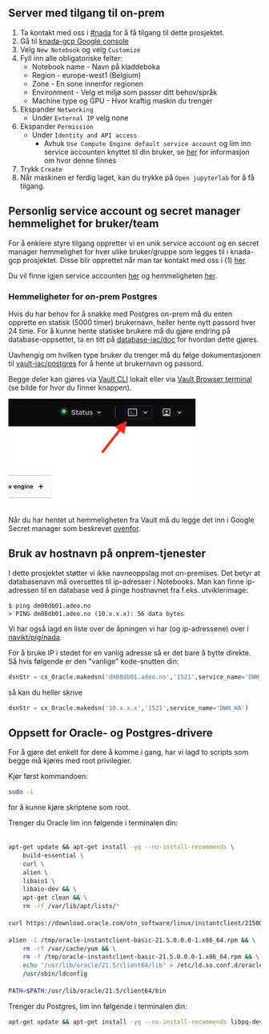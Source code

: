 ## Server med tilgang til on-prem

1. Ta kontakt med oss i [#nada](https://nav-it.slack.com/archives/CGRMQHT50) for å få tilgang til dette prosjektet.
2. Gå til [knada-gcp Google console](https://console.cloud.google.com/vertex-ai/workbench/list/instances?orgonly=true&project=knada-gcp&supportedpurview=organizationId)
3. Velg `New Notebook` og velg `Customize`
4. Fyll inn alle obligatoriske felter:
   - Notebook name - Navn på kladdeboka
   - Region - europe-west1 (Belgium)
   - Zone - En sone innenfor regionen
   - Environment - Velg et miljø som passer ditt behov/språk
   - Machine type og GPU - Hvor kraftig maskin du trenger
5. Ekspander `Networking`
   - Under `External IP` velg none
6. Ekspander `Permission`
   - Under `Identity and API access`
      - Avhuk `Use Compute Engine default service account` og lim inn service accounten knyttet til din bruker, se [her](#personlig-service-account-og-secret-manager-hemmelighet-for-brukerteam) for informasjon om hvor denne finnes
7. Trykk `Create`
8. Når maskinen er ferdig laget, kan du trykke på `Open jupyterlab` for å få tilgang.

## Personlig service account og secret manager hemmelighet for bruker/team
For å enklere styre tilgang oppretter vi en unik service account og en secret manager hemmelighet for hver ulike bruker/gruppe som legges til i knada-gcp prosjektet. Disse blir opprettet når man tar kontakt med oss i (1) [her](#server-med-tilgang-til-on-prem).

Du vil finne igjen service accounten [her](https://console.cloud.google.com/iam-admin/serviceaccounts?project=knada-gcp) og hemmeligheten [her](https://console.cloud.google.com/security/secret-manager?project=knada-gcp).

### Hemmeligheter for on-prem Postgres

Hvis du har behov for å snakke med Postgres on-prem må du enten opprette en statisk (5000 timer) brukernavn, heller hente nytt passord hver 24 time.
For å kunne hente statiske brukere må du gjøre endring på database-oppsettet, ta en titt på [database-iac/doc](https://github.com/navikt/database-iac#static-credentials) for hvordan dette gjøres.

Uavhengig om hvilken type bruker du trenger må du følge dokumentasjonen til [vault-iac/postgres](https://github.com/navikt/vault-iac/blob/master/doc/databases/postgres.md#developer-access) for å hente ut brukernavn og passord.

Begge deler kan gjøres via [Vault CLI](https://www.vaultproject.io/docs/commands) lokalt eller via [Vault Browser terminal](https://vault.adeo.no) (se bilde for hvor du finner knappen).

![Vault nettleser terminal](vault-cli-browser.png)

Når du har hentet ut hemmeligheten fra Vault må du legge det inn i Google Secret manager som beskrevet [ovenfor](#credentials-og-hemmeligheter).

## Bruk av hostnavn på onprem-tjenester
I dette prosjektet støtter vi ikke navneoppslag mot on-premises.
Det betyr at databasenavn må oversettes til ip-adresser i Notebooks.
Man kan finne ip-adressen til en database ved å pinge hostnavnet fra f.eks. utviklerimage:
```
$ ping dm08db01.adeo.no
> PING dm08db01.adeo.no (10.x.x.x): 56 data bytes
```

Vi har også lagd en liste over de åpningen vi har (og ip-adressene) over i [navikt/pig/nada](https://github.com/navikt/pig/blob/master/nada/doc/knada-gcp.md#brannmur%C3%A5pninger).

For å bruke IP i stedet for en vanlig adresse så er det bare å bytte direkte.
Så hvis følgende er den "vanlige" kode-snutten din:
```python
dsnStr = cx_Oracle.makedsn('dm08db01.adeo.no','1521',service_name='DWH_HA')
```

så kan du heller skrive
```python
dsnStr = cx_Oracle.makedsn('10.x.x.x','1521',service_name='DWH_HA')
```

## Oppsett for Oracle- og Postgres-drivere
For å gjøre det enkelt for dere å komme i gang, har vi lagd to scripts som begge må kjøres med root privilegier.

Kjør først kommandoen:
```bash
sudo -i
```
for å kunne kjøre skriptene som root.

Trenger du Oracle lim inn følgende i terminalen din:
```bash

apt-get update && apt-get install -yq --no-install-recommends \
    build-essential \
    curl \
    alien \
    libaio1 \
    libaio-dev && \
    apt-get clean && \
    rm -rf /var/lib/apt/lists/*

curl https://download.oracle.com/otn_software/linux/instantclient/215000/oracle-instantclient-basic-21.5.0.0.0-1.x86_64.rpm > /tmp/oracle-instantclient-basic-21.5.0.0.0-1.x86_64.rpm

alien -i /tmp/oracle-instantclient-basic-21.5.0.0.0-1.x86_64.rpm && \
    rm -rf /var/cache/yum && \
    rm -f /tmp/oracle-instantclient-basic-21.5.0.0.0-1.x86_64.rpm && \
    echo "/usr/lib/oracle/21.5/client64/lib" > /etc/ld.so.conf.d/oracle-instantclient21.5.conf && \
    /usr/sbin/ldconfig

PATH=$PATH:/usr/lib/oracle/21.5/client64/bin
```

Trenger du Postgres, lim inn følgende i terminalen din:
```bash
apt-get update && apt-get install -yq --no-install-recommends libpq-dev
```
